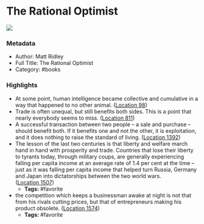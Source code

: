 # The Rational Optimist

![](https://images-na.ssl-images-amazon.com/images/I/51Mto42utTL._SL200_.jpg)

### Metadata

- Author: Matt Ridley
- Full Title: The Rational Optimist
- Category: #books

### Highlights

- At some point, human intelligence became collective and cumulative in a way that happened to no other animal. ([Location 98](https://readwise.io/to_kindle?action=open&asin=B003QP4BJM&location=98))
- Trade is often unequal, but still benefits both sides. This is a point that nearly everybody seems to miss. ([Location 811](https://readwise.io/to_kindle?action=open&asin=B003QP4BJM&location=811))
- A successful transaction between two people – a sale and purchase – should benefit both. If it benefits one and not the other, it is exploitation, and it does nothing to raise the standard of living. ([Location 1392](https://readwise.io/to_kindle?action=open&asin=B003QP4BJM&location=1392))
- The lesson of the last two centuries is that liberty and welfare march hand in hand with prosperity and trade. Countries that lose their liberty to tyrants today, through military coups, are generally experiencing falling per capita income at an average rate of 1.4 per cent at the time – just as it was falling per capita income that helped turn Russia, Germany and Japan into dictatorships between the two world wars. ([Location 1507](https://readwise.io/to_kindle?action=open&asin=B003QP4BJM&location=1507))
    - **Tags:** #favorite
- the competition which keeps a businessman awake at night is not that from his rivals cutting prices, but that of entrepreneurs making his product obsolete. ([Location 1574](https://readwise.io/to_kindle?action=open&asin=B003QP4BJM&location=1574))
    - **Tags:** #favorite
